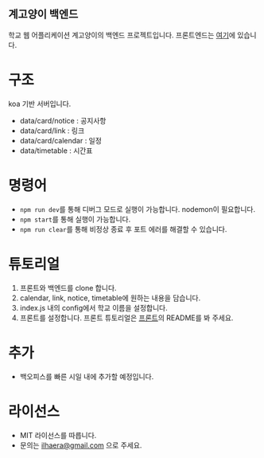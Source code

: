 계고양이 백엔드
-------
학교 웹 어플리케이션 계고양이의 백엔드 프로젝트입니다.
프론트엔드는 [여기](https://github.com/ilhaera/keicatFE)에 있습니다.

# 구조
koa 기반 서버입니다.
* data/card/notice : 공지사항
* data/card/link : 링크
* data/card/calendar : 일정
* data/timetable : 시간표

# 명령어
* `npm run dev`를 통해 디버그 모드로 실행이 가능합니다. nodemon이 필요합니다.
* `npm start`를 통해 실행이 가능합니다.
* `npm run clear`를 통해 비정상 종료 후 포트 에러를 해결할 수 있습니다.

# 튜토리얼
1. 프론트와 백엔드를 clone 합니다.
2. calendar, link, notice, timetable에 원하는 내용을 담습니다.
3. index.js 내의 config에서 학교 이름을 설정합니다.
4. 프론트를 설정합니다. 프론트 튜토리얼은 [프론트](https://github.com/ilhaera/keicatBE)의 README를 봐 주세요.

# 추가
* 백오피스를 빠른 시일 내에 추가할 예정입니다.

# 라이선스
* MIT 라이선스를 따릅니다.
* 문의는 ilhaera@gmail.com 으로 주세요.